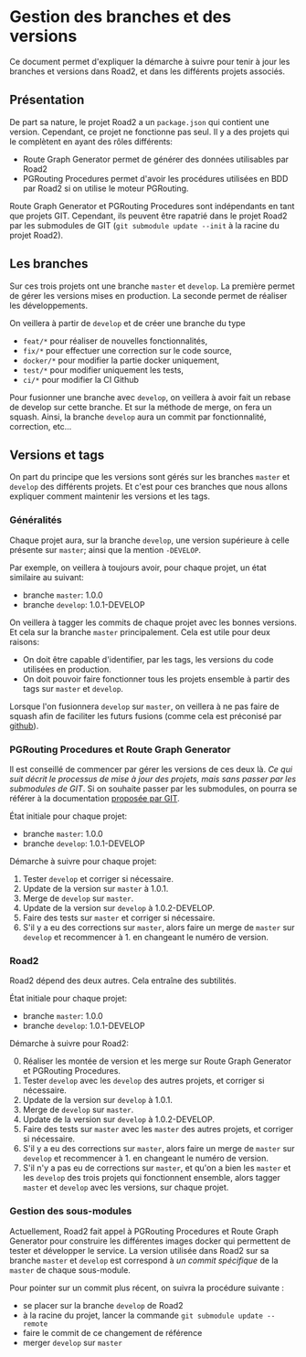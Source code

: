 # Gestion des branches et des versions

Ce document permet d'expliquer la démarche à suivre pour tenir à jour les branches et versions dans Road2, et dans les différents projets associés. 

## Présentation 

De part sa nature, le projet Road2 a un `package.json` qui contient une version. Cependant, ce projet ne fonctionne pas seul. Il y a des projets qui le complètent en ayant des rôles différents: 
- Route Graph Generator permet de générer des données utilisables par Road2
- PGRouting Procedures permet d'avoir les procédures utilisées en BDD par Road2 si on utilise le moteur PGRouting. 

Route Graph Generator et PGRouting Procedures sont indépendants en tant que projets GIT. Cependant, ils peuvent être rapatrié dans le projet Road2 par les submodules de GIT (`git submodule update --init` à la racine du projet Road2).

## Les branches

Sur ces trois projets ont une branche `master` et `develop`. La première permet de gérer les versions mises en production. La seconde permet de réaliser les développements. 

On veillera à partir de `develop` et de créer une branche du type 
- `feat/*` pour réaliser de nouvelles fonctionnalités,
- `fix/*` pour effectuer une correction sur le code source,
- `docker/*` pour modifier la partie docker uniquement,
- `test/*` pour modifier uniquement les tests, 
- `ci/*` pour modifier la CI Github

Pour fusionner une branche avec `develop`, on veillera à avoir fait un rebase de develop sur cette branche. Et sur la méthode de merge, on fera un squash. Ainsi, la branche `develop` aura un commit par fonctionnalité, correction, etc...

## Versions et tags

On part du principe que les versions sont gérés sur les branches `master` et `develop` des différents projets. Et c'est pour ces branches que nous allons expliquer comment maintenir les versions et les tags. 

### Généralités 

Chaque projet aura, sur la branche `develop`, une version supérieure à celle présente sur `master`; ainsi que la mention `-DEVELOP`. 

Par exemple, on veillera à toujours avoir, pour chaque projet, un état similaire au suivant: 
- branche `master`: 1.0.0
- branche `develop`: 1.0.1-DEVELOP

On veillera à tagger les commits de chaque projet avec les bonnes versions. Et cela sur la branche `master` principalement. Cela est utile pour deux raisons: 
- On doit être capable d'identifier, par les tags, les versions du code utilisées en production. 
- On doit pouvoir faire fonctionner tous les projets ensemble à partir des tags sur `master` et `develop`. 

Lorsque l'on fusionnera `develop` sur `master`, on veillera à ne pas faire de squash afin de faciliter les futurs fusions (comme cela est préconisé par [github](https://docs.github.com/fr/pull-requests/collaborating-with-pull-requests/incorporating-changes-from-a-pull-request/about-pull-request-merges#squashing-and-merging-a-long-running-branch)). 

### PGRouting Procedures et Route Graph Generator

Il est conseillé de commencer par gérer les versions de ces deux là. *Ce qui suit décrit le processus de mise à jour des projets, mais sans passer par les submodules de GIT*. Si on souhaite passer par les submodules, on pourra se référer à la documentation [proposée par GIT](https://git-scm.com/book/fr/v2/Utilitaires-Git-Sous-modules).

État initiale pour chaque projet: 

- branche `master`: 1.0.0
- branche `develop`: 1.0.1-DEVELOP

Démarche à suivre pour chaque projet:

1. Tester `develop` et corriger si nécessaire.
2. Update de la version sur `master` à 1.0.1.
3. Merge de `develop` sur `master`.
4. Update de la version sur `develop` à 1.0.2-DEVELOP.
5. Faire des tests sur `master` et corriger si nécessaire.
6. S'il y a eu des corrections sur `master`, alors faire un merge de `master` sur `develop` et recommencer à 1. en changeant le numéro de version.

### Road2 

Road2 dépend des deux autres. Cela entraîne des subtilités. 

État initiale pour chaque projet: 

- branche `master`: 1.0.0
- branche `develop`: 1.0.1-DEVELOP

Démarche à suivre pour Road2:

0. Réaliser les montée de version et les merge sur Route Graph Generator et PGRouting Procedures. 
1. Tester `develop` avec les `develop` des autres projets, et corriger si nécessaire.
2. Update de la version sur `develop` à 1.0.1.
3. Merge de `develop` sur `master`.
4. Update de la version sur `develop` à 1.0.2-DEVELOP.
5. Faire des tests sur `master` avec les `master` des autres projets, et corriger si nécessaire.
6. S'il y a eu des corrections sur `master`, alors faire un merge de `master` sur `develop` et recommencer à 1. en changeant le numéro de version.
7. S'il n'y a pas eu de corrections sur `master`, et qu'on a bien les `master` et les `develop` des trois projets qui fonctionnent ensemble, alors tagger `master` et `develop` avec les versions, sur chaque projet.

### Gestion des sous-modules 

Actuellement, Road2 fait appel à PGRouting Procedures et Route Graph Generator pour construire les différentes images docker qui permettent de tester et développer le service. La version utilisée dans Road2 sur sa branche `master` et `develop` est correspond à *un commit spécifique* de la `master` de chaque sous-module. 

Pour pointer sur un commit plus récent, on suivra la procédure suivante : 
- se placer sur la branche `develop` de Road2
- à la racine du projet, lancer la commande `git submodule update --remote`
- faire le commit de ce changement de référence
- merger `develop` sur `master`